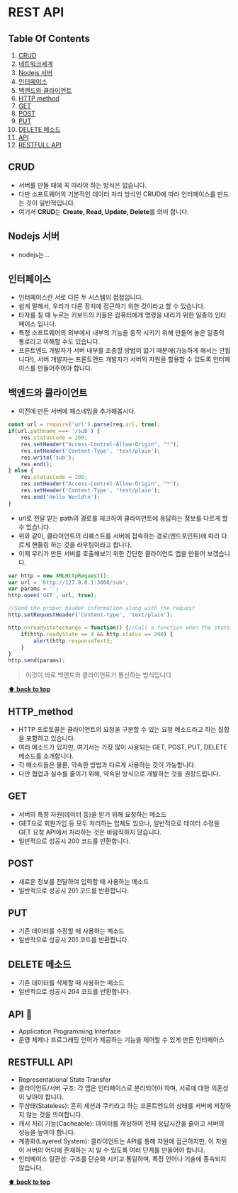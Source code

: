 # REST API

## Table Of Contents

1. [CRUD](#CRUD)
1. [네트워크세계](#네트워크세계)
1. [Nodejs 서버](#Nodejs-서버)
1. [인터페이스](#인터페이스)
1. [백엔드와 클라이언트](#백엔드와-클라이언트)
1. [HTTP method](#http-method)
1. [GET](#get)
1. [POST](#post)
1. [PUT](#put)
1. [DELETE 메소드](#delete)
1. [API](#api)
1. [RESTFULL API](#restfull-api)


## CRUD
- 서버를 만들 때에 꼭 따라야 하는 방식은 없습니다.
- 다만 소프트웨어의 기본적인 데이터 처리 방식인 CRUD에 따라 인터페이스를 만드는 것이 일반적입니다.
- 여기서 **CRUD**는 **Create, Read, Update, Delete**를 의미 합니다.


## Nodejs 서버
- nodejs는...

## 인터페이스
- 인터페이스란 서로 다른 두 시스템의 접접입니다.
- 쉽게 말해서, 우리가 다른 장치에 접근하기 위한 것이라고 할 수 있습니다.
- 타자를 칠 때 누르는 키보드의 키들은 컴퓨터에게 명령을 내리기 위한 일종의 인터페이스 입니다.
- 특정 소프트웨어의 외부에서 내부의 기능을 동작 시키기 위해 만들어 놓은 일종의 통로라고 이해할 수도 있습니다.
- 프론트엔드 개발자가 서버 내부를 조종할 방법이 없기 때문에(가능하게 해서는 안됩니다!), 서버 개발자는 프론트엔드 개발자가 서버의 자원을 할용할 수 있도록 인터페이스를 만들어주어야 합니다.   

## 백엔드와 클라이언트
- 이전에 만든 서버에 패스네임을 추가해봅시다.

```js
const url = require('url').parse(req.url, true);
if(url.pathname === '/sub') {
    res.statusCode = 200;
    res.setHeader("Access-Control-Allow-Origin", "*");
    res.setHeader('Content-Type', 'text/plain');
    res.write('sub');
    res.end();
} else {
    res.statusCode = 200;
    res.setHeader("Access-Control-Allow-Origin", "*");
    res.setHeader('Content-Type', 'text/plain');
    res.end('Hello World\n');
}
```

- url로 전달 받는 path의 경로를 체크하여 클라이언트에 응답하는 정보를 다르게 할 수 있습니다.
- 위와 같이, 클라이언트의 리퀘스트를 서버에 접속하는 경로(엔드포인트)에 따라 다르게 핸들링 하는 것을 라우팅이라고 합니다.
- 이제 우리가 만든 서버를 호출해보기 위한 간단한 클라이언트 앱을 만들어 보겠습니다.

```js
var http = new XMLHttpRequest();
var url = 'http://127.0.0.1:3000/sub';
var params = '';
http.open('GET', url, true);

//Send the proper header information along with the request
http.setRequestHeader('Content-type', 'text/plain');

http.onreadystatechange = function() {//Call a function when the state changes.
    if(http.readyState == 4 && http.status == 200) {
        alert(http.responseText);
    }
}
http.send(params);

```

> 이것이 바로 백엔드와 클라이언트가 통신하는 방식입니다

**[⬆ back to top](#table-of-contents)**

## HTTP_method

- HTTP 프로토콜은 클라이언트의 요청을 구분할 수 있는 요청 메소드라고 하는 집합을 포함하고 있습니다.
- 여러 메소드가 있지만, 여기서는 가장 많이 사용되는 GET, POST, PUT, DELETE 메소드를 소개합니다.
- 각 메소드들은 물론, 약속한 방법과 다르게 사용하는 것이 가능합니다.
- 다만 협업과 실수를 줄이기 위해, 약속된 방식으로 개발하는 것을 권장드립니다.

## GET
- 서버의 특정 자원(데이터 등)을 받기 위해 요청하는 메소드
- GET으로 회원가입 등 모두 처리하는 업체도 있으나, 일반적으로 데이터 수정을 GET 요청 API에서 처리하는 것은 바람직하지 않습니다.
- 일반적으로 성공시 200 코드를 반환합니다.

## POST
- 새로운 정보를 전달하여 입력할 때 사용하는 메소드
- 일반적으로 성공시 201 코드를 반환합니다.

## PUT
- 기존 데이터를 수정할 때 사용하는 메소드
- 일반적으로 성공시 201 코드를 반환합니다.

## DELETE 메소드
- 기존 데이터를 삭제할 때 사용하는 메소드
- 일반적으로 성공시 204 코드를 반환합니다.

## API 🤙
- Application Programming Interface
- 운영 체제나 프로그래밍 언어가 제공하는 기능을 제어할 수 있게 만든 인터페이스

## RESTFULL API
- Representational State Transfer
- 클라이언트/서버 구조: 각 앱은 인터페이스로 분리되어야 하며, 서로에 대한 의존성이 낮아야 합니다.
- 무상태(Stateless): 흔히 세션과 쿠키라고 하는 프론트엔드의 상태를 서버에 저장하지 않는 것을 의미합니다.
- 캐시 처리 가능(Cacheable): 데이터를 캐싱하여 전체 응답시간을 줄이고 서버의 성능을 높여야 합니다.
- 계층화(Layered System): 클라이언트는 API를 통해 자원에 접근하지만, 이 자원이 서버의 어디에 존재하는 지 알 수 있도록 여러 단계를 만들어야 합니다.
- 인터페이스 일관성: 구조를 단순화 시키고 통일하며, 특정 언어나 기술에 종속되지 않습니다.

**[⬆ back to top](#table-of-contents)**